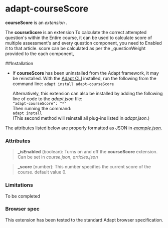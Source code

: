 # adapt-courseScore

**courseScore** is an *extension* .

The **courseScore** is an extension To calculate the correct attempted question's within the Entire course, it can be used to calculate score of multiple assessment's and every question component, you need to Enabled it to that article. score can be calculated as per the _questionWeight provided to the each component, 

##Installation

* If **courseScore** has been uninstalled from the Adapt framework, it may be reinstalled.
With the [Adapt CLI](https://github.com/adaptlearning/adapt-cli) installed, run the following from the command line:
`adapt install adapt-courseScore`

    Alternatively, this extension can also be installed by adding the following line of code to the *adapt.json* file:  
    `"adapt-courseScore": "*"`  
    Then running the command:  
    `adapt install`  
    (This second method will reinstall all plug-ins listed in *adapt.json*.)

The attributes listed below are properly formatted as JSON in [*example.json*](https://github.com/sarveshwar-gavhane/adapt-courseScore/blob/master/example.json).

### Attributes

>**_isEnabled** (boolean):  Turns on and off the **courseScore** extension. Can be set in *course.json*, *articles.json* 

>**_score** (number):  This number specifies the current score of the course.
default value 0.

### Limitations

To be completed

### Browser spec

This extension has been tested to the standard Adapt browser specification.
